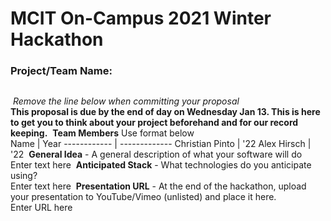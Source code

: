 # MCIT On-Campus 2021 Winter Hackathon  
### Project/Team Name:
##  
​
*Remove the line below when committing your proposal*  
**This proposal is due by the end of day on Wednesday Jan 13. This is here to get you to think about your project beforehand and for our record keeping.**
​
**Team Members**  Use format below  
Name | Year
------------ | -------------
Christian Pinto | '22
Alex Hirsch		| '22
​
**General Idea**  - A general description of what your software will do  
Enter text here
​
**Anticipated Stack** - What technologies do you anticipate using?  
Enter text here
​
**Presentation URL** - At the end of the hackathon, upload your presentation to YouTube/Vimeo (unlisted) and place it here.  
Enter URL here
